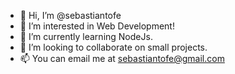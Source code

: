 - 👋 Hi, I’m @sebastiantofe
- 👀 I’m interested in Web Development!
- 🌱 I’m currently learning NodeJs.
- 💞️ I’m looking to collaborate on small projects.
- 📫 You can email me at sebastiantofe@gmail.com

<!---
sebastiantofe/sebastiantofe is a ✨ special ✨ repository because its `README.md` (this file) appears on your GitHub profile.
You can click the Preview link to take a look at your changes.
--->
